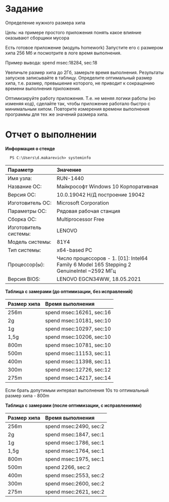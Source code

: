# Задание

Определение нужного размера хипа

Цель:
на примере простого приложения понять какое влияние оказывают сборщики мусора

Есть готовое приложение (модуль homework)
Запустите его с размером хипа 256 Мб и посмотрите в логе время выполнения.

Пример вывода:
spend msec:18284, sec:18

Увеличьте размер хипа до 2Гб, замерьте время выполнения.
Результаты запусков записывайте в таблицу.
Определите оптимальный размер хипа, т.е. размер, превышение которого,
не приводит к сокращению времени выполнения приложения.

Оптимизируйте работу приложения.
Т.е. не меняя логики работы (но изменяя код), сделайте так, чтобы приложение работало быстро с минимальным хипом.
Повторите измерения времени выполнения программы для тех же значений размера хипа.

# Отчет о выполнении

**Информация о стенде**

      PS C:\Users\d.makarevich> systeminfo

|  Параметр  | Значение |
|:------------- | :-------------|
|Имя узла:    |                     RUN-1440|
|Название ОС:|                      Майкрософт Windows 10 Корпоративная
|Версия ОС:  |                      10.0.19042 Н/Д построение 19042
|Изготовитель ОС:|                  Microsoft Corporation
|Параметры ОС: |                    Рядовая рабочая станция
|Сборка ОС: |                       Multiprocessor Free
|Изготовитель системы:  |           LENOVO
|Модель системы: |                  81Y4
|Тип системы:    |                  x64-based PC
|Процессор(ы): |                    Число процессоров - 1. [01]: Intel64 Family 6 Model 165 Stepping 2 GenuineIntel ~2592 МГц
|Версия BIOS:  |                    LENOVO EGCN34WW, 18.05.2021


**Таблица с замерами (до оптимизации, без исправлений)**

   | Размер хипа   | Время выполнения |
   |:------------- | :-------------|
   | 256m  | spend msec:16261, sec:16  |
   | 2g  | spend msec:10181, sec:10  |
   | 1g  | spend msec:10297, sec:10 |
   | 1,5g | spend msec:10206, sec:10 |
   | 800m | spend msec:10781, sec:10 |
   | 500m | spend msec:11153, sec:11 |
   | 400m | spend msec:11398, sec:11 |
   | 300m | spend msec:12726, sec:12 |
   | 275m | spend msec:14217, sec:14 |

Если брать допутимым интервал выполнения 10s то оптимальный размер хипа - 800m

**Таблица с замерами (после оптимизации, с исправлениями)**

   | Размер хипа   | Время выполнения |
   |:------------- | :-------------|
   | 256m  | spend msec:2490, sec:2  |
   | 2g  | spend msec:1847, sec:1  |
   | 1g  | spend msec:1786, sec:1 |
   | 1,5g | spend msec:1764, sec:1 |
   | 800m | spend msec:1975, sec:1 |
   | 500m | spend 2266, sec:2 |
   | 400m | spend msec:2553, sec:2 |
   | 300m | spend msec:2600, sec:2 |
   | 275m | spend msec:2621, sec:2 |